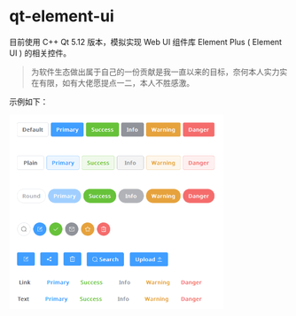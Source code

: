 # qt-element-ui

目前使用 C++ Qt 5.12 版本，模拟实现 Web UI 组件库 Element Plus ( Element UI ) 的相关控件。

> 为软件生态做出属于自己的一份贡献是我一直以来的目标，奈何本人实力实在有限，如有大佬愿提点一二，本人不胜感激。

示例如下：

<img src="./images/example-button.png" style="zoom:60%;" />